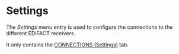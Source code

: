 # Settings

The *Settings* menu entry is used to configure the connections to the different EDIFACT receivers.

It only contains the [CONNECTIONS (Settings)](./02a_Connections.md) tab.